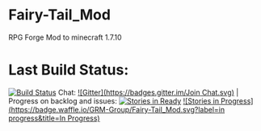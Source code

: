 Fairy-Tail_Mod
==============

RPG Forge Mod to minecraft 1.7.10

Last Build Status:
==============
[![Build Status](http://jenkins.grm-dev.pl/job/FairyTail_Mod/badge/icon)](http://jenkins.grm-dev.pl/job/FairyTail_Mod/)
Chat: [![Gitter](https://badges.gitter.im/Join Chat.svg)](https://gitter.im/GRM-Group/Fairy-Tail_Mod?utm_source=badge&utm_medium=badge&utm_campaign=pr-badge)
|  Progress on backlog and issues: [![Stories in Ready](https://badge.waffle.io/GRM-Group/Fairy-Tail_Mod.svg?label=ready&title=Ready)](http://waffle.io/GRM-Group/Fairy-Tail_Mod)
[![Stories in Progress](https://badge.waffle.io/GRM-Group/Fairy-Tail_Mod.svg?label=in progress&title=In Progress)](http://waffle.io/GRM-Group/Fairy-Tail_Mod)